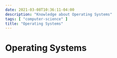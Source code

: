 ```yaml
---
date: 2021-03-08T10:36:11-04:00
description: "Knowledge about Operating Systems"
tags: [ "computer-science" ]
title: "Operating Systems"
---
```


# Operating Systems
